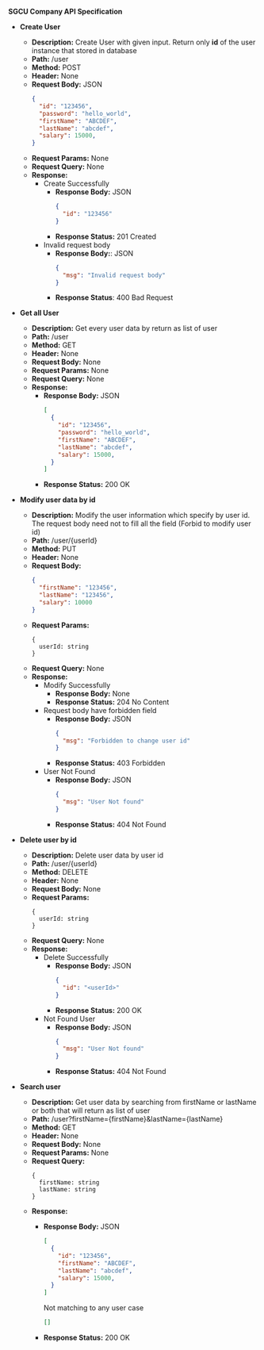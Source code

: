 **SGCU Company API Specification**

- **Create User**
  - **Description:** Create User with given input. Return only **id** of the user instance that stored in database 
  - **Path:** /user
  - **Method:** POST
  - **Header:** None
  - **Request Body:** JSON
      ```json
      {
        "id": "123456",
        "password": "hello_world",
        "firstName": "ABCDEF",
        "lastName": "abcdef",
        "salary": 15000,
      }
      ```
  - **Request Params:** None
  - **Request Query:** None
  - **Response:**
    - Create Successfully
      - **Response Body:** JSON
          ```json
          {
            "id": "123456"
          }
          ```
      - **Response Status:** 201 Created
    - Invalid request body
      - **Response Body:**: JSON
          ```json
          {
            "msg": "Invalid request body"
          }
          ```
      - **Response Status**: 400 Bad Request

- **Get all User**
  - **Description:** Get every user data by return as list of user
  - **Path:** /user
  - **Method:** GET
  - **Header:** None
  - **Request Body:** None
  - **Request Params:** None
  - **Request Query:** None
  - **Response:**
    - **Response Body:** JSON
      ```json
      [
        {
          "id": "123456",
          "password": "hello_world",
          "firstName": "ABCDEF",
          "lastName": "abcdef",
          "salary": 15000,
        }
      ]
      ```
    - **Response Status:** 200 OK

- **Modify user data by id**
  - **Description:** Modify the user information which specify by user id. The request body need not to fill all the field (Forbid to modify user id)
  - **Path:** /user/{userId}
  - **Method:** PUT
  - **Header:** None
  - **Request Body:** 
    ```json
    {
      "firstName": "123456",
      "lastName": "123456",
      "salary": 10000
    }
    ```
  - **Request Params:** 
    ```
    {
      userId: string
    }
    ```
  - **Request Query:** None
  - **Response:**
    - Modify Successfully
      - **Response Body:** None
      - **Response Status:** 204 No Content
    - Request body have forbidden field
      - **Response Body:** JSON
        ```json
        {
          "msg": "Forbidden to change user id"
        }
        ```
      - **Response Status:** 403 Forbidden
    - User Not Found 
      - **Response Body:** JSON
        ```json
        {
          "msg": "User Not found"
        }
        ```
      - **Response Status:** 404 Not Found

- **Delete user by id**
  - **Description:** Delete user data by user id
  - **Path:** /user/{userId}
  - **Method:** DELETE
  - **Header:** None
  - **Request Body:** None
  - **Request Params:** 
    ```
    {
      userId: string
    }
    ```
  - **Request Query:** None
  - **Response:**
    - Delete Successfully
      - **Response Body:** JSON
        ```json
        {
          "id": "<userId>"
        }
        ```
      - **Response Status:** 200 OK
    - Not Found User
      - **Response Body:** JSON
        ```json
        {
          "msg": "User Not found"
        }
        ```
      - **Response Status:** 404 Not Found

- **Search user**
  - **Description:** Get user data by searching from firstName or lastName or both that will return as list of user
  - **Path:** /user?firstName={firstName}&lastName={lastName}
  - **Method:** GET
  - **Header:** None
  - **Request Body:** None
  - **Request Params:** None
  - **Request Query:** 
    ```
    {
      firstName: string
      lastName: string
    }
    ```
  - **Response:**
    - **Response Body:** JSON
      ```json
      [
        {
          "id": "123456",
          "firstName": "ABCDEF",
          "lastName": "abcdef",
          "salary": 15000,
        }
      ]
      ```
      Not matching to any user case
      
      ```json
      []
      ```
    - **Response Status:** 200 OK
